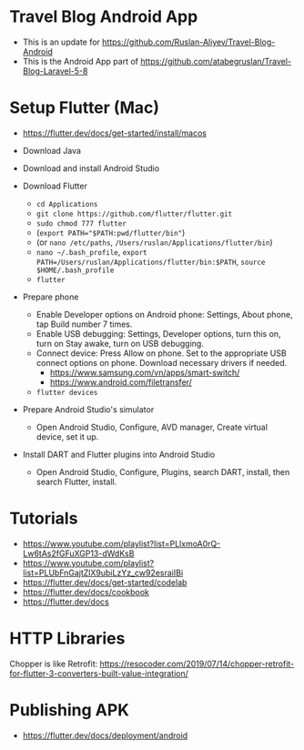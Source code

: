 # Travel Blog Android App

- This is an update for https://github.com/Ruslan-Aliyev/Travel-Blog-Android
- This is the Android App part of https://github.com/atabegruslan/Travel-Blog-Laravel-5-8

# Setup Flutter (Mac)

- https://flutter.dev/docs/get-started/install/macos

- Download Java
- Download and install Android Studio
- Download Flutter
	- `cd Applications`
	- `git clone https://github.com/flutter/flutter.git`
	- `sudo chmod 777 flutter`
	- (`export PATH="$PATH:pwd/flutter/bin"`)
	- (or `nano /etc/paths`, `/Users/ruslan/Applications/flutter/bin`)
	- `nano ~/.bash_profile`, `export PATH=/Users/ruslan/Applications/flutter/bin:$PATH`, `source $HOME/.bash_profile`
	- `flutter`
- Prepare phone
	- Enable Developer options on Android phone: Settings, About phone, tap Build number 7 times.
	- Enable USB debugging: Settings, Developer options, turn this on, turn on Stay awake, turn on USB debugging.
	- Connect device: Press Allow on phone. Set to the appropriate USB connect options on phone. Download necessary drivers if needed.
		- https://www.samsung.com/vn/apps/smart-switch/
		- https://www.android.com/filetransfer/
	- `flutter devices`
- Prepare Android Studio's simulator
	- Open Android Studio, Configure, AVD manager, Create virtual device, set it up.
- Install DART and Flutter plugins into Android Studio
	- Open Android Studio, Configure, Plugins, search DART, install, then search Flutter, install.

# Tutorials

- https://www.youtube.com/playlist?list=PLlxmoA0rQ-Lw6tAs2fGFuXGP13-dWdKsB
- https://www.youtube.com/playlist?list=PLUbFnGajtZlX9ubiLzYz_cw92esraiIBi
- https://flutter.dev/docs/get-started/codelab
- https://flutter.dev/docs/cookbook
- https://flutter.dev/docs

# HTTP Libraries

Chopper is like Retrofit: https://resocoder.com/2019/07/14/chopper-retrofit-for-flutter-3-converters-built-value-integration/

# Publishing APK

- https://flutter.dev/docs/deployment/android